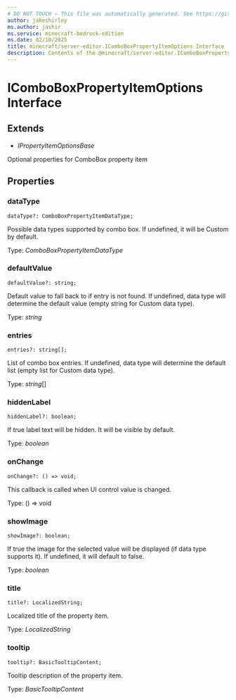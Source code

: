 ```yaml
---
# DO NOT TOUCH — This file was automatically generated. See https://github.com/mojang/minecraftapidocsgenerator to modify descriptions, examples, etc.
author: jakeshirley
ms.author: jashir
ms.service: minecraft-bedrock-edition
ms.date: 02/10/2025
title: minecraft/server-editor.IComboBoxPropertyItemOptions Interface
description: Contents of the @minecraft/server-editor.IComboBoxPropertyItemOptions class.
---
```

# IComboBoxPropertyItemOptions Interface

## Extends
- *IPropertyItemOptionsBase*

Optional properties for ComboBox property item

## Properties

### **dataType**
`dataType?: ComboBoxPropertyItemDataType;`

Possible data types supported by combo box. If undefined, it will be Custom by default.

Type: *ComboBoxPropertyItemDataType*

### **defaultValue**
`defaultValue?: string;`

Default value to fall back to if entry is not found. If undefined, data type will determine the default value (empty string for Custom data type).

Type: *string*

### **entries**
`entries?: string[];`

List of combo box entries. If undefined, data type will determine the default list (empty list for Custom data type).

Type: *string*[]

### **hiddenLabel**
`hiddenLabel?: boolean;`

If true label text will be hidden. It will be visible by default.

Type: *boolean*

### **onChange**
`onChange?: () => void;`

This callback is called when UI control value is changed.

Type: () => void

### **showImage**
`showImage?: boolean;`

If true the image for the selected value will be displayed (if data type supports it). If undefined, it will default to false.

Type: *boolean*

### **title**
`title?: LocalizedString;`

Localized title of the property item.

Type: *LocalizedString*

### **tooltip**
`tooltip?: BasicTooltipContent;`

Tooltip description of the property item.

Type: *BasicTooltipContent*
